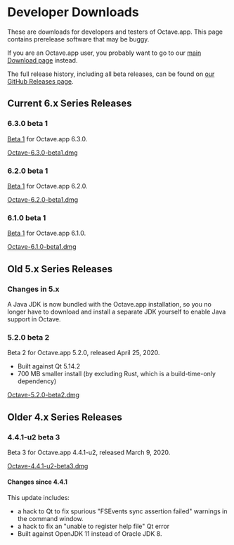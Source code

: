 # Developer Downloads

These are downloads for developers and testers of Octave.app. This page contains prerelease software that may be buggy.

If you are an Octave.app user, you probably want to go to our [main Download page](/Download.html) instead.

The full release history, including all beta releases, can be found on [our GitHub Releases page](https://github.com/octave-app/octave-app/releases).

## Current 6.x Series Releases

### 6.3.0 beta 1

[Beta 1](https://github.com/octave-app/octave-app/releases/tag/v6.3.0-beta1) for Octave.app 6.3.0.

[Octave-6.3.0-beta1.dmg](https://github.com/octave-app/octave-app/releases/download/v6.3.0-beta1/Octave-6.3.0-beta1.dmg)

### 6.2.0 beta 1

[Beta 1](https://github.com/octave-app/octave-app/releases/tag/v6.2.0-beta1) for Octave.app 6.2.0.

[Octave-6.2.0-beta1.dmg](https://github.com/octave-app/octave-app/releases/download/v6.2.0-beta1/Octave-6.2.0-beta1.dmg)

### 6.1.0 beta 1

[Beta 1](https://github.com/octave-app/octave-app/releases/tag/v6.1.0-beta1) for Octave.app 6.1.0.

[Octave-6.1.0-beta1.dmg](https://github.com/octave-app/octave-app/releases/download/v6.1.0-beta1/Octave-6.1.0-beta1.dmg)

## Old 5.x Series Releases

### Changes in 5.x

A Java JDK is now bundled with the Octave.app installation, so you no longer have to download and install a separate JDK yourself to enable Java support in Octave.

### 5.2.0 beta 2

Beta 2 for Octave.app 5.2.0, released April 25, 2020.

* Built against Qt 5.14.2
* 700 MB smaller install (by excluding Rust, which is a build-time-only dependency)

[Octave-5.2.0-beta2.dmg](https://github.com/octave-app/octave-app/releases/download/v5.2.0-beta2/Octave-5.2.0-beta2.dmg)

## Older 4.x Series Releases

### 4.4.1-u2 beta 3

Beta 3 for Octave.app 4.4.1-u2, released March 9, 2020.

[Octave-4.4.1-u2-beta3.dmg](https://github.com/octave-app/octave-app/releases/download/v4.4.1-u2-beta3/Octave-4.4.1-u2-beta3.dmg)

#### Changes since 4.4.1

This update includes:

* a hack to Qt to fix spurious "FSEvents sync assertion failed" warnings in the command window.
* a hack to fix an "unable to register help file" Qt error
* Built against OpenJDK 11 instead of Oracle JDK 8.
